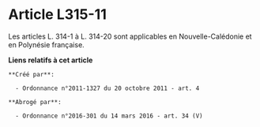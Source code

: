 # Article L315-11

Les articles L. 314-1 à L. 314-20 sont applicables en Nouvelle-Calédonie et en Polynésie française.

**Liens relatifs à cet article**

	**Créé par**:

	  - Ordonnance n°2011-1327 du 20 octobre 2011 - art. 4

	**Abrogé par**:

	  - Ordonnance n°2016-301 du 14 mars 2016 - art. 34 (V)
